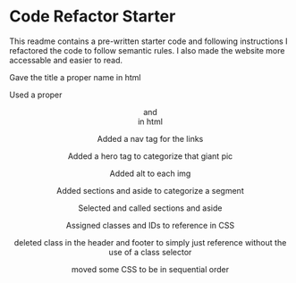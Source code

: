 # Code Refactor Starter

This readme contains a pre-written starter code and following instructions I refactored the code to follow semantic rules. 
I also made the website more accessable and easier to read.


Gave the title a proper name in html

Used a proper <header> and <footer> in html

Added a nav tag for the links

Added a hero tag to categorize that giant pic

Added alt to each img

Added sections and aside to categorize a segment

Selected and called sections and aside

Assigned classes and IDs to reference in CSS

deleted class in the header and footer to simply just reference without the use of a class selector

moved some CSS to be in sequential order
